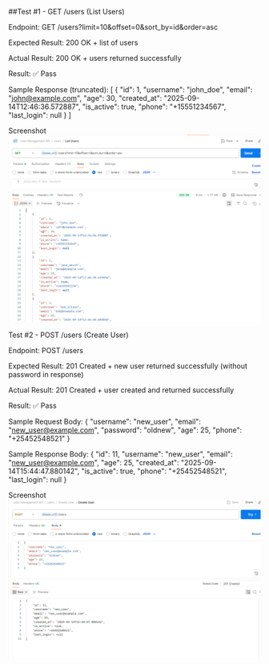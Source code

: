 ##Test #1 - GET /users (List Users)

Endpoint: GET /users?limit=10&offset=0&sort_by=id&order=asc

Expected Result: 200 OK + list of users

Actual Result: 200 OK + users returned successfully

Result: ✅ Pass

Sample Response (truncated):
[
  {
    "id": 1,
    "username": "john_doe",
    "email": "john@example.com",
    "age": 30,
    "created_at": "2025-09-14T12:46:36.572887",
    "is_active": true,
    "phone": "+15551234567",
    "last_login": null
  }
]

Screenshot
![List Users Success](./screenshots/list_users_success.png)


Test #2 - POST /users (Create User)

Endpoint: POST /users

Expected Result: 201 Created + new user returned successfully (without password in response)

Actual Result: 201 Created + user created and returned successfully

Result: ✅ Pass

Sample Request Body:
{
  "username": "new_user",
  "email": "new_user@example.com",
  "password": "oldnew",
  "age": 25,
  "phone": "+25452548521"
}

Sample Response Body:
{
  "id": 11,
  "username": "new_user",
  "email": "new_user@example.com",
  "age": 25,
  "created_at": "2025-09-14T15:44:47.880142",
  "is_active": true,
  "phone": "+25452548521",
  "last_login": null
}

Screenshot
![List Users Success](./screenshots/create_user_success.png)
